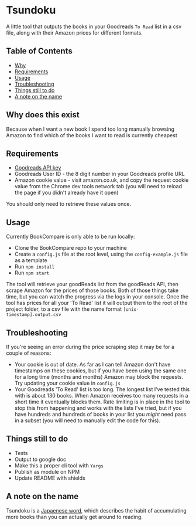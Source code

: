 
Tsundoku
==========
A little tool that outputs the books in your Goodreads `To Read` list in a csv file, along with their Amazon prices for different formats.

Table of Contents
-----------------

 - [Why](#why-does-this-exist)
 - [Requirements](#requirements)
 - [Usage](#usage)
 - [Troubleshooting](#Troubleshooting)
 - [Things still to do](#things-still-todo)
 - [A note on the name](#a-note-on-the-name)

Why does this exist
------------

Because when I want a new book I spend too long manually browsing Amazon to find which of the books I want to read is currently cheapest

Requirements
------------

 - [Goodreads API key](https://www.goodreads.com/api/keys)
 - Goodreads User ID - the 8 digit number in your Goodreads profile URL
 - Amazon cookie value - visit amazon.co.uk, and copy the request cookie value from the Chrome dev tools network tab (you will need to reload the page if you didn't already have it open)

 You should only need to retrieve these values once.

Usage
-----

Currently BookCompare is only able to be run locally:

 - Clone the BookCompare repo to your machine
 - Create a `config.js` file at the root level, using the `config-example.js` file as a template
 - Run `npm install`
 - Run `npm start`
 
 The tool will retrieve your goodReads list from the goodReads API, then scrape Amazon for the prices of those books. Both of those things take time, but you can watch the progress via the logs in your console. Once the tool has prices for all your 'To Read' list it will output them to the root of the project folder, to a csv file with the name format `[unix-timestamp].output.csv`

Troubleshooting
-----

If you're seeing an error during the price scraping step it may be for a couple of reasons:
- Your cookie is out of date. As far as I can tell Amazon don't have timestamps on these cookies, but if you have been using the same one for a long time (months and months) Amazon may block the requests. Try updating your cookie value in `config.js`
- Your Goodreads 'To Read' list is too long. The longest list I've tested this with is about 130 books. When Amazon receives too many requests in a short time it eventually blocks them. Rate limiting is in place in the tool to stop this from happening and works with the lists I've tried, but if you have hundreds and hundreds of books in your list you _might_ need pass in a subset (you will need to manually edit the code for this).

Things still to do
---------------------

 - Tests
 - Output to google doc
 - Make this a proper cli tool with `Yargs`
 - Publish as module on NPM
 - Update README with shields
 
A note on the name
---------------------

Tsundoku is a [Japaenese word](https://theculturetrip.com/asia/japan/articles/theres-a-special-japanese-word-for-people-addicted-to-buying-books/), which describes the habit of accumulating more books than you can actually get around to reading.
